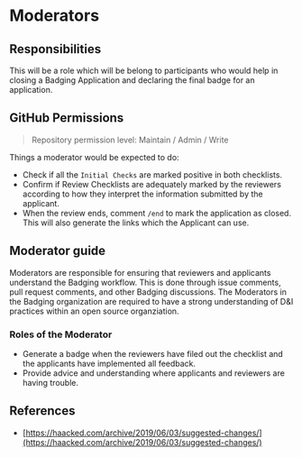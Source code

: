 # Moderators

## Responsibilities

This will be a role which will be belong to participants who would help in closing a Badging Application and declaring the final badge for an application.

## GitHub Permissions

> Repository permission level: Maintain / Admin / Write

Things a moderator would be expected to do:

* Check if all the `Initial Checks` are marked positive in both checklists.
* Confirm if Review Checklists are adequately marked by the reviewers according to how they interpret the information submitted by the applicant.
* When the review ends, comment `/end` to mark the application as closed. This will also generate the links which the Applicant can use.

## Moderator guide

Moderators are responsible for ensuring that reviewers and applicants understand the Badging workflow. This is done through issue comments, pull request comments, and other Badging discussions. The Moderators in the Badging organization are required to have a strong understanding of D&I practices within an open source organziation.

### Roles of the Moderator

* Generate a badge when the reviewers have filed out the checklist and the applicants have implemented all feedback.
* Provide advice and understanding where applicants and reviewers are having trouble.

## References

* [https://haacked.com/archive/2019/06/03/suggested-changes/](https://haacked.com/archive/2019/06/03/suggested-changes/)

